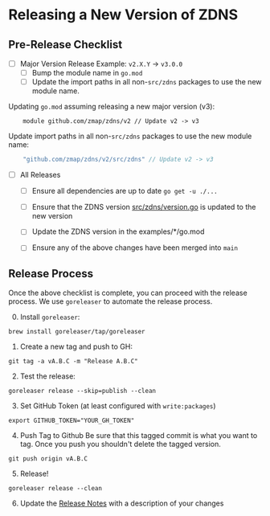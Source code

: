 # Releasing a New Version of ZDNS

## Pre-Release Checklist
- [ ] Major Version Release Example: `v2.X.Y` -> `v3.0.0`
     - [ ] Bump the module name in `go.mod`
     - [ ] Update the import paths in all non-`src/zdns` packages to use the new module name.

Updating `go.mod` assuming releasing a new major version (v3):
```
    module github.com/zmap/zdns/v2 // Update v2 -> v3
```
Update import paths in all non-`src/zdns` packages to use the new module name:
```go
	"github.com/zmap/zdns/v2/src/zdns" // Update v2 -> v3
```
- [ ] All Releases
  - [ ] Ensure all dependencies are up to date `go get -u ./...`
  - [ ] Ensure that the ZDNS version [src/zdns/version.go](https://github.com/zmap/zdns/blob/main/src/zdns/version.go) is updated to the new version
  - [ ] Update the ZDNS version in the examples/*/go.mod
  - [ ] Ensure any of the above changes have been merged into `main`


## Release Process
Once the above checklist is complete, you can proceed with the release process. We use `goreleaser` to automate the release process.

0. Install `goreleaser`:
```shell  
brew install goreleaser/tap/goreleaser
```  

1. Create a new tag and push to GH:
```shell  
git tag -a vA.B.C -m "Release A.B.C"
```  

2. Test the release:
```shell  
goreleaser release --skip=publish --clean
```

3. Set GitHub Token (at least configured with `write:packages`)
```shell
export GITHUB_TOKEN="YOUR_GH_TOKEN"
```
4. Push Tag to Github
   Be sure that this tagged commit is what you want to tag. Once you push you shouldn't delete the tagged version.
```shell
git push origin vA.B.C
```
5. Release!
```shell
goreleaser release --clean
```
6. Update the [Release Notes](https://github.com/zmap/zdns/releases) with a description of your changes
